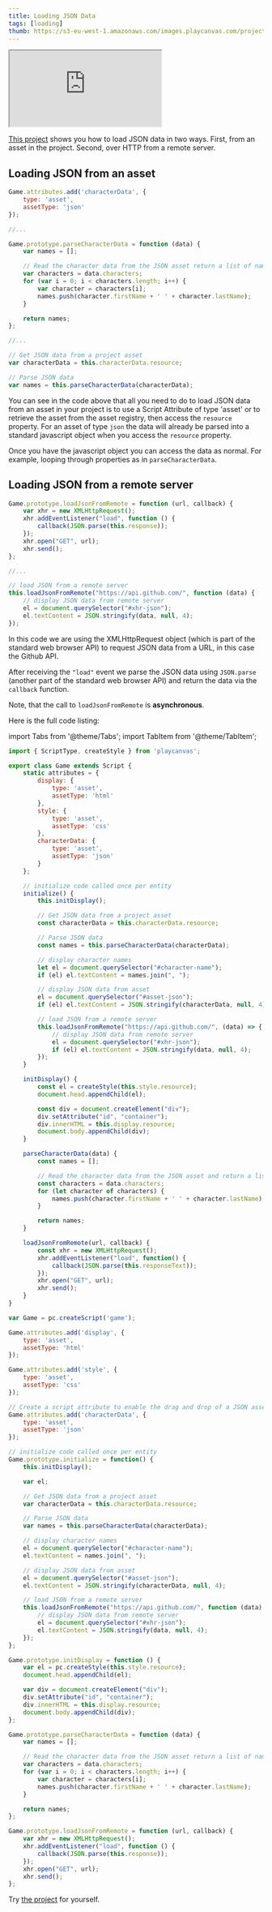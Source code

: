 ```yaml
---
title: Loading JSON Data
tags: [loading]
thumb: https://s3-eu-west-1.amazonaws.com/images.playcanvas.com/projects/12/405827/G8YF23-image-75.jpg
---
```


<div className="iframe-container">
    <iframe loading="lazy" src="https://playcanv.as/p/cHnXIXoN/" title="Loading JSON Data"></iframe>
</div>

[This project][1] shows you how to load JSON data in two ways. First, from an asset in the project. Second, over HTTP from a remote server.

## Loading JSON from an asset

```javascript
Game.attributes.add('characterData', {
    type: 'asset',
    assetType: 'json'
});

//...

Game.prototype.parseCharacterData = function (data) {
    var names = [];

    // Read the character data from the JSON asset return a list of names
    var characters = data.characters;
    for (var i = 0; i < characters.length; i++) {
        var character = characters[i];
        names.push(character.firstName + ' ' + character.lastName);
    }

    return names;
};

//...

// Get JSON data from a project asset
var characterData = this.characterData.resource;

// Parse JSON data
var names = this.parseCharacterData(characterData);
```

You can see in the code above that all you need to do to load JSON data from an asset in your project is to use a Script Attribute of type 'asset' or to retrieve the asset from the asset registry, then access the `resource` property. For an asset of type `json` the data will already be parsed into a standard javascript object when you access the `resource` property.

Once you have the javascript object you can access the data as normal. For example, looping through properties as in `parseCharacterData`.

## Loading JSON from a remote server

```javascript
Game.prototype.loadJsonFromRemote = function (url, callback) {
    var xhr = new XMLHttpRequest();
    xhr.addEventListener("load", function () {
        callback(JSON.parse(this.response));
    });
    xhr.open("GET", url);
    xhr.send();
};

//...

// load JSON from a remote server
this.loadJsonFromRemote("https://api.github.com/", function (data) {
    // display JSON data from remote server
    el = document.querySelector("#xhr-json");
    el.textContent = JSON.stringify(data, null, 4);
});
```

In this code we are using the XMLHttpRequest object (which is part of the standard web browser API) to request JSON data from a URL, in this case the Github API.

After receiving the `"load"` event we parse the JSON data using `JSON.parse` (another part of the standard web browser API) and return the data via the `callback` function.

Note, that the call to `loadJsonFromRemote` is **asynchronous**.

Here is the full code listing:

import Tabs from '@theme/Tabs';
import TabItem from '@theme/TabItem';

<Tabs defaultValue="classic" groupId='script-code'>
<TabItem  value="esm" label="ESM">

```javascript
import { ScriptType, createStyle } from 'playcanvas';

export class Game extends Script {
    static attributes = {
        display: {
            type: 'asset',
            assetType: 'html'
        },
        style: {
            type: 'asset',
            assetType: 'css'
        },
        characterData: {
            type: 'asset',
            assetType: 'json'
        }
    };

    // initialize code called once per entity
    initialize() {
        this.initDisplay();

        // Get JSON data from a project asset
        const characterData = this.characterData.resource;

        // Parse JSON data
        const names = this.parseCharacterData(characterData);

        // display character names
        let el = document.querySelector("#character-name");
        if (el) el.textContent = names.join(", ");

        // display JSON data from asset
        el = document.querySelector("#asset-json");
        if (el) el.textContent = JSON.stringify(characterData, null, 4);

        // load JSON from a remote server
        this.loadJsonFromRemote("https://api.github.com/", (data) => {
            // display JSON data from remote server
            el = document.querySelector("#xhr-json");
            if (el) el.textContent = JSON.stringify(data, null, 4);
        });
    }

    initDisplay() {
        const el = createStyle(this.style.resource);
        document.head.appendChild(el);

        const div = document.createElement("div");
        div.setAttribute("id", "container");
        div.innerHTML = this.display.resource;
        document.body.appendChild(div);
    }

    parseCharacterData(data) {
        const names = [];

        // Read the character data from the JSON asset and return a list of names
        const characters = data.characters;
        for (let character of characters) {
            names.push(character.firstName + ' ' + character.lastName);
        }

        return names;
    }

    loadJsonFromRemote(url, callback) {
        const xhr = new XMLHttpRequest();
        xhr.addEventListener("load", function() {
            callback(JSON.parse(this.responseText));
        });
        xhr.open("GET", url);
        xhr.send();
    }
}
```

</TabItem>
<TabItem value="classic" label="Classic">

```javascript
var Game = pc.createScript('game');

Game.attributes.add('display', {
    type: 'asset',
    assetType: 'html'
});

Game.attributes.add('style', {
    type: 'asset',
    assetType: 'css'
});

// Create a script attribute to enable the drag and drop of a JSON asset containing character data
Game.attributes.add('characterData', {
    type: 'asset',
    assetType: 'json'
});

// initialize code called once per entity
Game.prototype.initialize = function() {
    this.initDisplay();

    var el;

    // Get JSON data from a project asset
    var characterData = this.characterData.resource;

    // Parse JSON data
    var names = this.parseCharacterData(characterData);

    // display character names
    el = document.querySelector("#character-name");
    el.textContent = names.join(", ");

    // display JSON data from asset
    el = document.querySelector("#asset-json");
    el.textContent = JSON.stringify(characterData, null, 4);

    // load JSON from a remote server
    this.loadJsonFromRemote("https://api.github.com/", function (data) {
        // display JSON data from remote server
        el = document.querySelector("#xhr-json");
        el.textContent = JSON.stringify(data, null, 4);
    });
};

Game.prototype.initDisplay = function () {
    var el = pc.createStyle(this.style.resource);
    document.head.appendChild(el);

    var div = document.createElement("div");
    div.setAttribute("id", "container");
    div.innerHTML = this.display.resource;
    document.body.appendChild(div);
};

Game.prototype.parseCharacterData = function (data) {
    var names = [];

    // Read the character data from the JSON asset return a list of names
    var characters = data.characters;
    for (var i = 0; i < characters.length; i++) {
        var character = characters[i];
        names.push(character.firstName + ' ' + character.lastName);
    }

    return names;
};

Game.prototype.loadJsonFromRemote = function (url, callback) {
    var xhr = new XMLHttpRequest();
    xhr.addEventListener("load", function () {
        callback(JSON.parse(this.response));
    });
    xhr.open("GET", url);
    xhr.send();
};
```

</TabItem>
</Tabs>

Try [the project][1] for yourself.

[1]: https://playcanvas.com/project/405827
